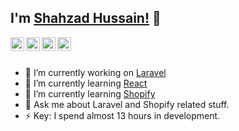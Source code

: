 ## I'm [Shahzad Hussain!](https://github.com/shexitech) 👋

<a href="https://twitter.com/shexitech">
  <img align="left" alt="Shahzad's Twitter" width="22px" src="https://cdn.jsdelivr.net/npm/simple-icons@v3/icons/twitter.svg" />
</a>
<a href="https://www.linkedin.com/in/shexitech">
  <img align="left" alt="Shahzad's Linkdein" width="22px" src="https://cdn.jsdelivr.net/npm/simple-icons@v3/icons/linkedin.svg" />
</a>
<a href="https://github.com/shexitech">
  <img align="left" alt="Shahzad's Github" width="22px" src="https://cdn.jsdelivr.net/npm/simple-icons@v3/icons/github.svg" />
</a>
<a href="https://www.facebook.com/shexitech">
  <img align="left" alt="Shahzad's Facebook" width="22px" src="https://cdn.jsdelivr.net/npm/simple-icons@v3/icons/facebook.svg" />
</a>

<br/>
<br/>

- 🔭 I’m currently working on [Laravel](http://laravel.com)
- 🌱 I’m currently learning [React](https://reactjs.org/)
- 🌱 I’m currently learning [Shopify](https://www.shopify.com/)
- 💬 Ask me about Laravel and Shopify related stuff.
- ⚡ Key: I spend almost 13 hours in development.



